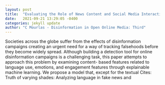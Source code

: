 ```yaml
---
layout: post
title:  "Evaluating the Role of News Content and Social Media Interactions for Fake News Detection"
date:   2021-09-21 13:29:05 -0400
categories: jekyll update
author: "C Mourlas - Disinformation in Open Online Media: Third"
---
```

Societies across the globe suffer from the effects of disinformation campaigns creating an urgent need for a way of tracking falsehoods before they become widely spread. Although building a detection tool for online disinformation campaigns is a challenging task, this paper attempts to approach this problem by examining content- based features related to language use, emotions, and engagement features through explainable machine learning. We propose a model that, except for the textual Cites: Truth of varying shades: Analyzing language in fake news and
